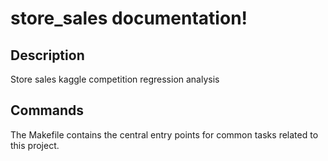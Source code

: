 # store_sales documentation!

## Description

Store sales kaggle competition regression analysis

## Commands

The Makefile contains the central entry points for common tasks related to this project.

